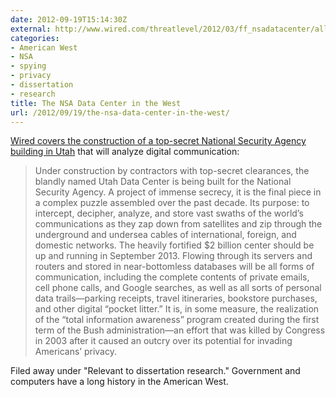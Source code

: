 ```yaml
---
date: 2012-09-19T15:14:30Z
external: http://www.wired.com/threatlevel/2012/03/ff_nsadatacenter/all/1
categories:
- American West
- NSA
- spying
- privacy
- dissertation
- research
title: The NSA Data Center in the West
url: /2012/09/19/the-nsa-data-center-in-the-west/
---
```


[Wired covers the construction of a top-secret National Security Agency building in Utah](http://www.wired.com/threatlevel/2012/03/ff_nsadatacenter/all/1) that will analyze digital communication:

> Under construction by contractors with top-secret clearances, the blandly named Utah Data Center is being built for the National Security Agency. A project of immense secrecy, it is the final piece in a complex puzzle assembled over the past decade. Its purpose: to intercept, decipher, analyze, and store vast swaths of the world’s communications as they zap down from satellites and zip through the underground and undersea cables of international, foreign, and domestic networks. The heavily fortified $2 billion center should be up and running in September 2013. Flowing through its servers and routers and stored in near-bottomless databases will be all forms of communication, including the complete contents of private emails, cell phone calls, and Google searches, as well as all sorts of personal data trails—parking receipts, travel itineraries, bookstore purchases, and other digital “pocket litter.” It is, in some measure, the realization of the “total information awareness” program created during the first term of the Bush administration—an effort that was killed by Congress in 2003 after it caused an outcry over its potential for invading Americans’ privacy.

Filed away under "Relevant to dissertation research." Government and computers have a long history in the American West. 
